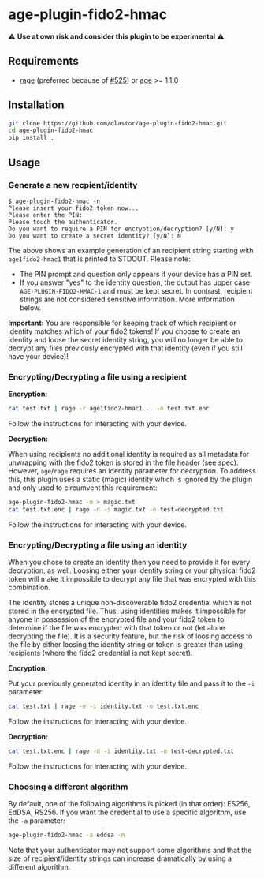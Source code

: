 # age-plugin-fido2-hmac

⚠️ **Use at own risk and consider this plugin to be experimental** ⚠️

## Requirements

- [rage](https://github.com/str4d/rage) (preferred because of [#525](https://github.com/FiloSottile/age/issues/526)) or [age](https://github.com/FiloSottile/age) >= 1.1.0

## Installation

```bash
git clone https://github.com/olastor/age-plugin-fido2-hmac.git
cd age-plugin-fido2-hmac
pip install .
```

## Usage

### Generate a new recpient/identity

```
$ age-plugin-fido2-hmac -n
Please insert your fido2 token now...
Please enter the PIN:
Please touch the authenticator.
Do you want to require a PIN for encryption/decryption? [y/N]: y
Do you want to create a secret identity? [y/N]: N
```

The above shows an example generation of an recipient string starting with `age1fido2-hmac1` that is printed to STDOUT. Please note:

- The PIN prompt and question only appears if your device has a PIN set.
- If you answer "yes" to the identity question, the output has upper case `AGE-PLUGIN-FIDO2-HMAC-1` and must be kept secret. In contrast, recipient strings are not considered sensitive information. More information below.

**Important:** You are responsible for keeping track of which recipient or identity matches which of your fido2 tokens! If you choose to create an identity and loose the secret identity string, you will no longer be able to decrypt any files previously encrypted with that identity (even if you still have your device)!

### Encrypting/Decrypting a file using a recipient

**Encryption:**

```bash
cat test.txt | rage -r age1fido2-hmac1... -o test.txt.enc
```

Follow the instructions for interacting with your device.

**Decryption:**

When using recipients no additional identity is required as all metadata for unwrapping with the fido2 token is stored in the file header (see spec). However, `age`/`rage` requires an identity parameter for decryption. To address this, this plugin uses a static (magic) identity which is ignored by the plugin and only used to circumvent this requirement:

```bash
age-plugin-fido2-hmac -m > magic.txt
cat test.txt.enc | rage -d -i magic.txt -o test-decrypted.txt
```

Follow the instructions for interacting with your device.

### Encrypting/Decrypting a file using an identity

When you chose to create an identity then you need to provide it for every decryption, as well. Loosing either your identity string or your physical fido2 token will make it impossible to decrypt any file that was encrypted with this combination.

The identity stores a unique non-discoverable fido2 credential which is not stored in the encrypted file. Thus, using identities makes it impossible for anyone in possession of the encrypted file and your fido2 token to determine if the file was encrypted with that token or not (let alone decrypting the file). It is a security feature, but the risk of loosing access to the file by either loosing the identity string or token is greater than using recipients (where the fido2 credential is not kept secret).

**Encryption:**

Put your previously generated identity in an identity file and pass it to the `-i` parameter:

```bash
cat test.txt | rage -e -i identity.txt -o test.txt.enc
```

Follow the instructions for interacting with your device.

**Decryption:**

```bash
cat test.txt.enc | rage -d -i identity.txt -o test-decrypted.txt
```

Follow the instructions for interacting with your device.

### Choosing a different algorithm

By default, one of the following algorithms is picked (in that order): ES256, EdDSA, RS256. If you want the credential to use a specific algorithm, use the `-a` parameter:

```bash
age-plugin-fido2-hmac -a eddsa -n
```

Note that your authenticator may not support some algorithms and that the size of recipient/identity strings can increase dramatically by using a different algorithm.


